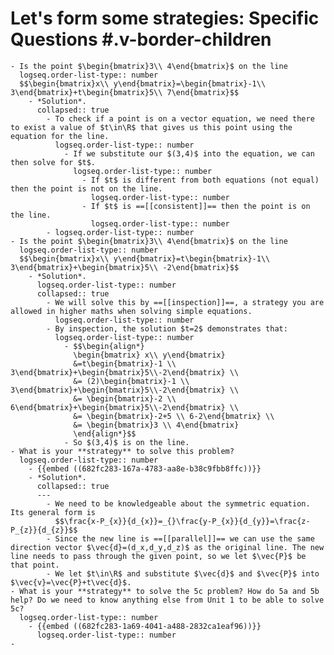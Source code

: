 # Let's form some strategies:  Specific Questions #.v-border-children
	- Is the point $\begin{bmatrix}3\\ 4\end{bmatrix}$ on the line
	  logseq.order-list-type:: number
	  $$\begin{bmatrix}x\\ y\end{bmatrix}=\begin{bmatrix}-1\\ 3\end{bmatrix}+t\begin{bmatrix}5\\ 7\end{bmatrix}$$
		- *Solution*.
		  collapsed:: true
			- To check if a point is on a vector equation, we need there to exist a value of $t\in\R$ that gives us this point using the equation for the line.
			  logseq.order-list-type:: number
				- If we substitute our $(3,4)$ into the equation, we can then solve for $t$.
				  logseq.order-list-type:: number
					- If $t$ is different from both equations (not equal) then the point is not on the line.
					  logseq.order-list-type:: number
					- If $t$ is ==[[consistent]]== then the point is on the line.
					  logseq.order-list-type:: number
			- logseq.order-list-type:: number
	- Is the point $\begin{bmatrix}3\\ 4\end{bmatrix}$ on the line 
	  logseq.order-list-type:: number
	  $$\begin{bmatrix}x\\ y\end{bmatrix}=t\begin{bmatrix}-1\\ 3\end{bmatrix}+\begin{bmatrix}5\\ -2\end{bmatrix}$$
		- *Solution*.
		  logseq.order-list-type:: number
		  collapsed:: true
			- We will solve this by ==[[inspection]]==, a strategy you are allowed in higher maths when solving simple equations.
			  logseq.order-list-type:: number
			- By inspection, the solution $t=2$ demonstrates that:
			  logseq.order-list-type:: number
				- $$\begin{align*}
				  \begin{bmatrix} x\\ y\end{bmatrix}
				  &=t\begin{bmatrix}-1 \\ 3\end{bmatrix}+\begin{bmatrix}5\\-2\end{bmatrix} \\
				  &= (2)\begin{bmatrix}-1 \\ 3\end{bmatrix}+\begin{bmatrix}5\\-2\end{bmatrix} \\
				  &= \begin{bmatrix}-2 \\ 6\end{bmatrix}+\begin{bmatrix}5\\-2\end{bmatrix} \\
				  &= \begin{bmatrix}-2+5 \\ 6-2\end{bmatrix} \\
				  &= \begin{bmatrix}3 \\ 4\end{bmatrix}
				  \end{align*}$$
				- So $(3,4)$ is on the line.
	- What is your **strategy** to solve this problem?
	  logseq.order-list-type:: number
		- {{embed ((682fc283-167a-4783-aa8e-b38c9fbb8ffc))}}
		- *Solution*.
		  collapsed:: true
		  ---
			- We need to be knowledgeable about the symmetric equation. Its general form is
			  $$\frac{x-P_{x}}{d_{x}}=_{}\frac{y-P_{x}}{d_{y}}=\frac{z-P_{z}}{d_{z}}$$
			- Since the new line is ==[[parallel]]== we can use the same direction vector $\vec{d}=(d_x,d_y,d_z)$ as the original line. The new line needs to pass through the given point, so we let $\vec{P}$ be that point.
			- We let $t\in\R$ and substitute $\vec{d}$ and $\vec{P}$ into $\vec{v}=\vec{P}+t\vec{d}$.
	- What is your **strategy** to solve the 5c problem? How do 5a and 5b help? Do we need to know anything else from Unit 1 to be able to solve 5c?
	  logseq.order-list-type:: number
		- {{embed ((682fc283-1a69-4041-a488-2832ca1eaf96))}}
		  logseq.order-list-type:: number
	-
